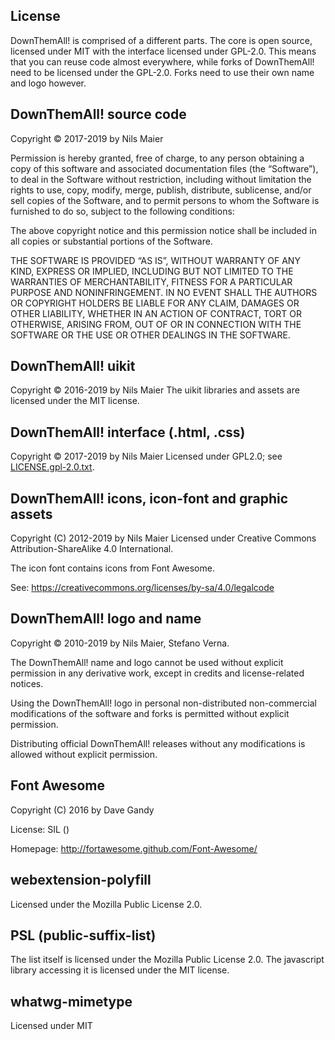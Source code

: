 ## License

DownThemAll! is comprised of a different parts.
The core is open source, licensed under MIT with the interface licensed under GPL-2.0.
This means that you can reuse code almost everywhere, while forks of DownThemAll! need
to be licensed under the GPL-2.0. Forks need to use their own name and logo however.

## DownThemAll! source code

Copyright © 2017-2019 by Nils Maier

Permission is hereby granted, free of charge, to any person obtaining a copy
of this software and associated documentation files (the “Software”), to deal
in the Software without restriction, including without limitation the rights
to use, copy, modify, merge, publish, distribute, sublicense, and/or sell
copies of the Software, and to permit persons to whom the Software is
furnished to do so, subject to the following conditions:

The above copyright notice and this permission notice shall be included in
all copies or substantial portions of the Software.

THE SOFTWARE IS PROVIDED “AS IS”, WITHOUT WARRANTY OF ANY KIND, EXPRESS OR
IMPLIED, INCLUDING BUT NOT LIMITED TO THE WARRANTIES OF MERCHANTABILITY,
FITNESS FOR A PARTICULAR PURPOSE AND NONINFRINGEMENT. IN NO EVENT SHALL THE
AUTHORS OR COPYRIGHT HOLDERS BE LIABLE FOR ANY CLAIM, DAMAGES OR OTHER
LIABILITY, WHETHER IN AN ACTION OF CONTRACT, TORT OR OTHERWISE, ARISING FROM,
OUT OF OR IN CONNECTION WITH THE SOFTWARE OR THE USE OR OTHER DEALINGS IN
THE SOFTWARE.

## DownThemAll! uikit

Copyright © 2016-2019 by Nils Maier
The uikit libraries and assets are licensed under the MIT license.

## DownThemAll! interface (.html, .css)

Copyright © 2017-2019 by Nils Maier
Licensed under GPL2.0; see [LICENSE.gpl-2.0.txt](LICENSE.gpl-2.0.txt).


## DownThemAll! icons, icon-font and graphic assets

Copyright (C) 2012-2019 by Nils Maier
Licensed under Creative Commons Attribution-ShareAlike 4.0 International.

The icon font contains icons from Font Awesome.

See: https://creativecommons.org/licenses/by-sa/4.0/legalcode


## DownThemAll! logo and name

Copyright © 2010-2019 by Nils Maier, Stefano Verna.

The DownThemAll! name and logo cannot be used without explicit permission
in any derivative work, except in credits and license-related notices.

Using the DownThemAll! logo in personal non-distributed non-commercial
modifications of the software and forks is permitted without explicit
permission.

Distributing official DownThemAll! releases without any modifications is allowed without explicit permission.

## Font Awesome

Copyright (C) 2016 by Dave Gandy

License:   SIL ()

Homepage:  http://fortawesome.github.com/Font-Awesome/

## webextension-polyfill

Licensed under the Mozilla Public License 2.0.

## PSL (public-suffix-list)

The list itself is licensed under the Mozilla Public License 2.0.
The javascript library accessing it is licensed under the MIT license.

## whatwg-mimetype

Licensed under MIT
